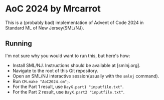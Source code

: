 # AoC 2024 by Mrcarrot
This is a (probably bad) implementation of Advent of Code 2024 in Standard ML of New Jersey(SML/NJ).

## Running
I'm not sure why you would want to run this, but here's how:
* Install SML/NJ. Instructions should be available at [smlnj.org].
* Navigate to the root of this Git repository.
* Open an SML/NJ interactive session(usually with the `smlnj` command).
* Run `CM.make "AoC2024.cm";`.
* For the Part 1 result, use `DayX.part1 "inputfile.txt"`.
* For the Part 2 result, use `DayX.part2 "inputfile.txt"`.

